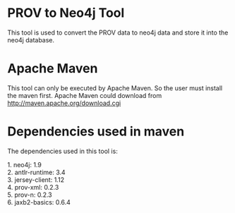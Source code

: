 PROV to Neo4j Tool
==================
This tool is used to convert the PROV data to neo4j data and store it into the neo4j database. 



Apache Maven
==================
This tool can only be executed by Apache Maven. So the user must install the maven first. 
Apache Maven could download from http://maven.apache.org/download.cgi


Dependencies used in maven
==================
The dependencies used in this tool is:
<div>1. neo4j: 1.9</div><div>2. antlr-runtime: 3.4</div><div>3. jersey-client: 1.12</div><div>4. prov-xml: 0.2.3</div><div>5. prov-n: 0.2.3</div><div>6. jaxb2-basics: 0.6.4</div><div><br></div>
